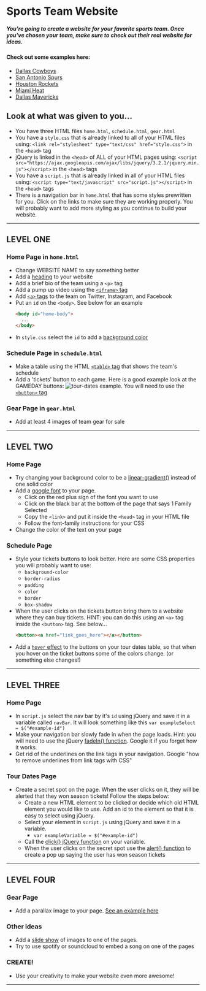 # Sports Team Website

##### You're going to create a website for your favorite sports team. Once you've chosen your team, make sure to check out their real website for ideas.


#### Check out some examples here:
* [Dallas Cowboys](http://www.dallascowboys.com/)
* [San Antonio Spurs](http://www.nba.com/spurs/)
* [Houston Rockets](http://www.nba.com/rockets/)
* [Miami Heat](http://www.nba.com/heat/)
* [Dallas Mavericks](https://www.mavs.com/)

## Look at what was given to you...
* You have three HTML files `home.html`, `schedule.html`, `gear.html`
* You have a `style.css` that is already linked to all of your HTML files using: `<link rel="stylesheet" type="text/css" href="style.css">` in the `<head>` tag
* jQuery is linked in the `<head>` of ALL of your HTML pages using: `<script src="https://ajax.googleapis.com/ajax/libs/jquery/3.2.1/jquery.min.js"></script>` in the `<head>` tags
* You have a `script.js` that is already linked in all of your HTML files using: `<script type="text/javascript" src="script.js"></script>` in the `<head>` tags
* There is a navigation bar in `home.html` that has some styles prewritten for you. Click on the links to make sure they are working properly. You will probably want to add more styling as you continue to build your website.

______________________________________________________________________________
## LEVEL ONE

### Home Page in `home.html`
* Change WEBSITE NAME to say something better
* Add a [heading](https://www.w3schools.com/html/html_headings.asp) to your website
* Add a brief bio of the team using a `<p>` tag
* Add a pump up video using the [`<iframe>` tag](https://www.w3schools.com/tags/tag_iframe.asp) 
* Add [`<a>` tags](https://www.w3schools.com/tags/tag_a.asp) to the team on Twitter, Instagram, and Facebook
* Put an `id` on the `<body>`. See below for an example
  ``` HTML
  <body id="home-body">
    ...
  </body>
  ```
* In `style.css` select the `id` to add a [background color](https://www.w3schools.com/cssref/pr_background-color.asp)

### Schedule Page in `schedule.html`
* Make a table using the HTML [`<table>` tag](https://www.w3schools.com/html/html_tables.asp) that shows the team's schedule
* Add a 'tickets' button to each game. Here is a good example look at the GAMEDAY buttons: 
![tour-dates example](images/example-tour-dates.png). You will need to use the [`<button>` tag](https://www.w3schools.com/tags/tag_button.asp)


### Gear Page in `gear.html`
* Add at least 4 images of team gear for sale

______________________________________________________________________________
## LEVEL TWO

### Home Page
* Try changing your background color to be a [linear-gradient()](https://developer.mozilla.org/en-US/docs/Web/CSS/linear-gradient) instead of one solid color
* Add a [google font](https://fonts.google.com/) to your page.
  * Click on the red plus sign of the font you want to use
  * Click on the black bar at the bottom of the page that says 1 Family Selected
  * Copy the `<link>` and put it inside the `<head>` tag in your HTML file
  * Follow the font-family instructions for your CSS
* Change the color of the text on your page


### Schedule Page
* Style your tickets buttons to look better. Here are some CSS properties you will probably want to use:
  * `background-color`
  * `border-radius`
  * `padding`
  * `color`
  * `border`
  * `box-shadow`
* When the user clicks on the tickets button bring them to a website where they can buy tickets. HINT: you can do this using an `<a>` tag inside the `<button>` tag. See below...
  ``` HTML
  <button><a href="link_goes_here"></a></button>
  ```
* Add a [`hover` effect](https://www.w3schools.com/cssref/sel_hover.asp) to the buttons on your tour dates table, so that when you hover on the ticket buttons some of the colors change. (or something else changes!)
______________________________________________________________________________
## LEVEL THREE

### Home Page
* In `script.js` select the nav bar by it's `id` using jQuery and save it in a variable called `navBar`. It will look something like this 
  ` var exampleSelect = $("#example-id") `
* Make your navigation bar slowly fade in when the page loads. Hint: you will need to use the jQuery [fadeIn() function](http://api.jquery.com/fadein/). Google it if you forget how it works.
* Get rid of the underlines on the link tags in your navigation. Google "how to remove underlines from link tags with CSS"

### Tour Dates Page
* Create a secret spot on the page. When the user clicks on it, they will be alerted that they won season tickets! Follow the steps below:
  * Create a new HTML element to be clicked or decide which old HTML element you would like to use. Add an id to the element so that it is easy to select using jQuery.
  * Select your element in `script.js` using jQuery and save it in a variable.
    * ``` var exampleVariable = $("#example-id") ```
  * Call the [click() jQuery function](https://api.jquery.com/click/) on your variable. 
  * When the user clicks on the secret spot use the [alert() function](https://www.w3schools.com/jsref/met_win_alert.asp) to create a pop up saying the user has won season tickets

______________________________________________________________________________
## LEVEL FOUR

### Gear Page
* Add a parallax image to your page. [See an example here](https://www.w3schools.com/howto/howto_css_parallax.asp)

### Other ideas
* Add a [slide show](https://www.w3schools.com/howto/howto_js_slideshow.asp) of images to one of the pages.
* Try to use spotify or soundcloud to embed a song on one of the pages

### CREATE!
* Use your creativity to make your website even more awesome!

______________________________________________________________________________